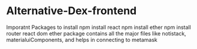 # Alternative-Dex-frontend
Imporatnt Packages to install
npm install react
npm install ether 
npm install router react dom
ether package contains all the major files like notistack, materialuiComponents, and helps in connecting to metamask
